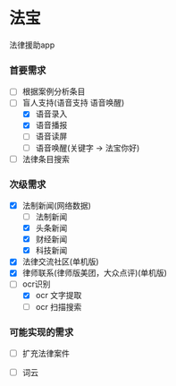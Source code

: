 # 法宝

法律援助app

### 首要需求

- [ ] 根据案例分析条目
- [ ] 盲人支持(语音支持 语音唤醒)
  - [x] 语音录入
  - [x] 语音播报
  - [ ] 语音读屏
  - [ ] 语音唤醒(关键字 -> 法宝你好)
- [ ] 法律条目搜索

### 次级需求
- [x] 法制新闻(网络数据)
  - [ ] 法制新闻 
  - [x] 头条新闻
  - [x] 财经新闻
  - [x] 科技新闻
- [x] 法律交流社区(单机版)
- [x] 律师联系(律师版美团，大众点评)(单机版)
- [ ] ocr识别
  - [x] ocr 文字提取
  - [ ] ocr 扫描搜索

### 可能实现的需求

- [ ] 扩充法律案件
- [ ] 词云



